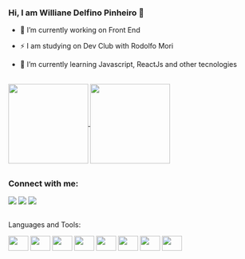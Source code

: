 ### Hi, I am Williane Delfino Pinheiro 👋
  
  - 🔭 I’m currently working on Front End
  
  - ⚡  I am studying on Dev Club with Rodolfo Mori
    
  - 🌱 I’m currently learning Javascript, ReactJs and other tecnologies
<br>
<div>

<a href="https://github.com/willianepp/github-readme-stats">
<img align="center" height="160em" src="https://github-readme-stats.vercel.app/api?username=willianepp&show_icons=true&theme=radical" />
</a>
<a href="https://github.com/willianepp/convoychat">
<img align="center" height="160em" src="https://github-readme-stats.vercel.app/api/top-langs/?username=willianepp&layout=compact&theme=radical" />
</a>
  
</div>

##

### Connect with me:

<div>
  <a href=https://www.instagram.com/delfino_williane// target=_blank><img src=https://img.shields.io/badge/Instagram-E4405F?style=for-the-badge&logo=instagram&logoColor=white target=_blank></a>
  <a href= https://www.linkedin.com/in/williane-pinheiro-918b9274/ target=_blank><img src=https://img.shields.io/badge/LinkedIn-0077B5?style=for-the-badge&logo=linkedin&logoColor=white target=_blank></a>
  <a href="mailto:willy.pinheiro.94@gmail.com?subject=Questions"><img src=https://img.shields.io/badge/Gmail-D14836?style=for-the-badge&logo=gmail&logoColor=white target=_blank></a>
  
</div>

##
Languages and Tools:

<div>
<img src="https://cdn.jsdelivr.net/gh/devicons/devicon/icons/html5/html5-original.svg"/ height=30 width=40>
<img src="https://cdn.jsdelivr.net/gh/devicons/devicon/icons/css3/css3-original.svg"/ height=30 width=40>
<img src="https://cdn.jsdelivr.net/gh/devicons/devicon/icons/javascript/javascript-original.svg" / height=30 width=40>
<img src="https://cdn.jsdelivr.net/gh/devicons/devicon/icons/react/react-original-wordmark.svg" / height=30 width=40>
<img src="https://cdn.jsdelivr.net/gh/devicons/devicon/icons/figma/figma-original.svg" / height=30 width=40>
<img src="https://cdn.jsdelivr.net/gh/devicons/devicon/icons/git/git-original.svg" / height=30 width=40>
<img src="https://cdn.jsdelivr.net/gh/devicons/devicon/icons/github/github-original.svg" / height=30 width=40>
<img src="https://cdn.jsdelivr.net/gh/devicons/devicon/icons/visualstudio/visualstudio-plain.svg" / height=30 width=40>
</div>



